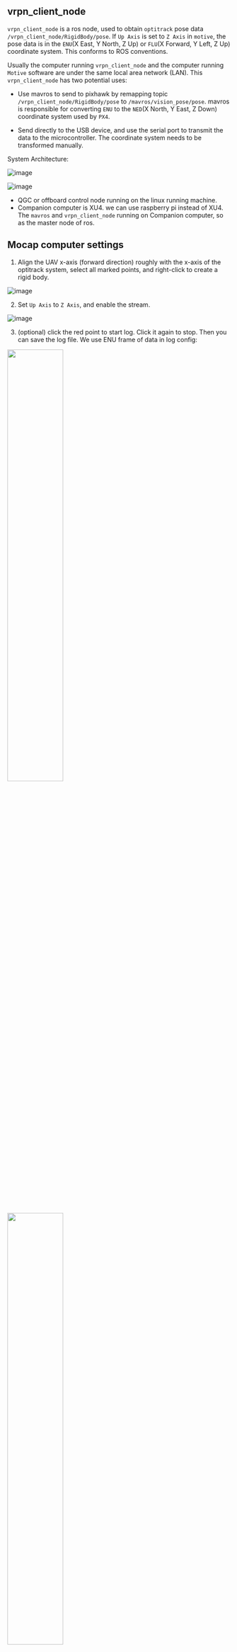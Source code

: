 ## vrpn_client_node
`vrpn_client_node` is a ros node, used to obtain `optitrack` pose data `/vrpn_client_node/RigidBody/pose`. If `Up Axis` is set to `Z Axis` in `motive`, the pose data is in the `ENU`(X East, Y North, Z Up) or `FLU`(X Forward, Y Left, Z Up) coordinate system. This conforms to ROS conventions.

Usually the computer running `vrpn_client_node` and the computer running `Motive` software are under the same local area network (LAN). This `vrpn_client_node` has two potential uses:
- Use mavros to send to pixhawk by remapping topic `/vrpn_client_node/RigidBody/pose` to `/mavros/vision_pose/pose`. mavros is responsible for converting `ENU` to the `NED`(X North, Y East, Z Down) coordinate system used by `PX4`.

- Send directly to the USB device, and use the serial port to transmit the data to the microcontroller. The coordinate system needs to be transformed manually.

System Architecture:

![image](config/sys_arch2.png)

![image](config/mocap-ros.png)

- QGC or offboard control node running on the linux running machine.
- Companion computer is XU4. we can use raspberry pi instead of XU4.
The `mavros` and `vrpn_client_node` running on Companion computer, so as the master node of ros.

## Mocap computer settings

1. Align the UAV x-axis (forward direction) roughly with the x-axis of the optitrack system, select all marked points, and right-click to create a rigid body.

![image](config/creat.png)

2. Set `Up Axis` to `Z Axis`, and enable the stream.

![image](config/stream.png)

3. (optional) click the red point to start log. Click it again to stop. Then you can save the log file. We use ENU frame of data in log config:

<img src="config/save.png" width="50%" height="50%" />
<img src="config/config1.png" width="50%" height="50%" />
<img src="config/config2.png" width="50%" height="50%" />

After `motive` sends the data to the LAN, download this code on the computer that needs to get the data and compile and run vrpn_client_node.
## Build 


Build the code:
```bash
mkdir -p ~/catkin_ws/src
cd ~/catkin_ws/src
git clone https://github.com/SCUT-DuctedFan/vrpn_client_ros.git
cd ..
catkin_make
```
### another way for use vrpn-client-ros
1. sudo apt-get install ros-noetic-vrpn-client-ros
2. ping server ip 
3. roslaunch vrpn_client_ros sample.launch server:=192.168.3.252 


For visual directly

1. cd ~/catkin_ws/src
catkin_create_pkg optitrack

2. cd ~/catkin_ws/src/optitrack
mkdir launch

Add lunch like this repos.

3. cd ~/catkin_ws/src/optitrack
mkdir config

Add config like this repos.

4. cd ~/catkin_ws
catkin_make

5. Source devel/setup.bash

6. roslaunch optitrack sample.launch server:=192.168.3.252  

for raspberry pi, don't run rviz.
## Run vrpn_client_node
connect to the same wifi with motive computer(IP: 192.168.3.252), and then run

>192.168.3.252 is the computer ip which running motive 
```bash
roslaunch vrpn_client_ros sample.launch server:=192.168.3.252 
```

## Result
we can see rviz, and the frame is ENU.
![image](config/rviz.png)

Run the follow command to print the topic of ros:

```bash
rostopic echo /mavros/vision_pose/pose
```
the terminal output is

```Console
---
header: 
  seq: 9390
  stamp: 
    secs: 1682315199
    nsecs: 620635421
  frame_id: "world"
pose: 
  position: 
    x: 1.7827200889587402
    y: -1.8732807636260986
    z: 0.8786203861236572
  orientation: 
    x: -0.0005116735119372606
    y: -0.0013188595185056329
    z: -0.05677390471100807
    w: 0.998386025428772
---

```

## Run mavros
finally, install [mavros](https://docs.px4.io/main/en/ros/mavros_installation.html) and run it by follow command, then the data transfer to pixhawk. install mavros from Binary is simple:
 ```bash
 sudo apt-get install ros-${ROS_DISTRO}-mavros ros-${ROS_DISTRO}-mavros-extras ros-${ROS_DISTRO}-mavros-msgs
 ```
Then install GeographicLib datasets by running the install_geographiclib_datasets.sh script:
```bash
wget https://raw.githubusercontent.com/mavlink/mavros/master/mavros/scripts/install_geographiclib_datasets.sh
sudo bash ./install_geographiclib_datasets.sh
```
Or you can [build it from source](https://docs.px4.io/main/en/ros/mavros_installation.html#source-installation).

ROS uses ENU frames by convention. Assume the Optitrack system have set `Up Axis` to `Z Up`, and the data obtained by using the vrpn_client_node node is ENU frame. Through topic remapping, mavros/vision_pose/pose is obtained. MAVROS is responsible for converting the ENU frame of mavros/vision_pose/pose into the NED frame used by px4.

>fcu_url is the usb dev, gcs_url is the QGC(ground control station, gcs) computer IP.

```bash
roslaunch mavros px4.launch fcu_url:=/dev/ttyUSB0:921600 gcs_url:=udp://@192.168.3.190
```
or after setup by [USB Serial Port Software setup on Linux](https://docs.px4.io/main/en/companion_computer/pixhawk_companion.html), run

```bash
roslaunch mavros px4.launch fcu_url:=/dev/ttyPixhawk:921600 gcs_url:=udp://@192.168.3.190
```

